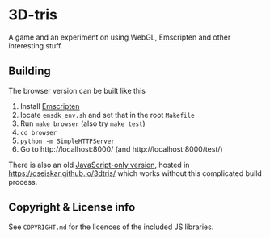 # 3D-tris

A game and an experiment on using WebGL, Emscripten and other interesting stuff.

## Building

The browser version can be built like this

 1. Install [Emscripten](https://kripken.github.io/emscripten-site/docs/getting_started/downloads.html)
 1. locate `emsdk_env.sh` and set that in the root `Makefile`
 1. Run `make browser` (also try `make test`)
 1. `cd browser`
 1. `python -m SimpleHTTPServer`
 1. Go to http://localhost:8000/ (and http://localhost:8000/test/)

There is also an old [JavaScript-only version](https://github.com/oseiskar/3dtris/releases/tag/js-only),
hosted in https://oseiskar.github.io/3dtris/ which works without this complicated
build process.

## Copyright & License info

See `COPYRIGHT.md` for the licences of the included JS libraries.
